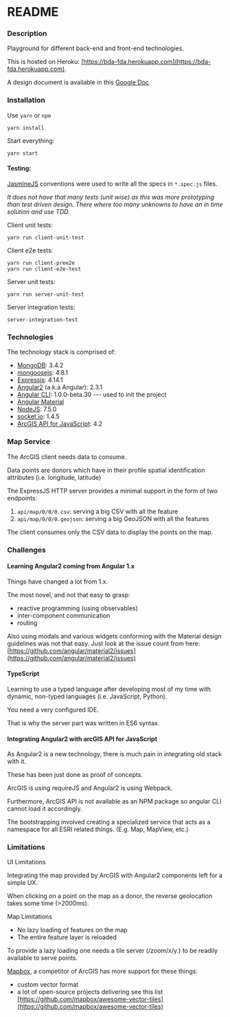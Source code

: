 # README #

### Description

Playground for different back-end and front-end technologies.

This is hosted on Heroku: [https://bda-fda.herokuapp.com](https://bda-fda.herokuapp.com).

A design document is available in this [Google Doc](https://docs.google.com/document/d/12OSUNTq7B-3bfGV8EeFzyu5EgnXSi_8nJ8cQwQQ7l2Q/edit?usp=sharing).  

### Installation
Use `yarn` or `npm`
```
yarn install
```

Start everything:
```
yarn start
```

#### Testing:

[JasmineJS](https://jasmine.github.io/) conventions were used to write all the specs in `*.spec.js` files.

*It does not have that many tests (unit wise) as this was more prototyping
than test driven design.
There where too many unknowns to have an in time solution and use TDD.*


Client unit tests:
```
yarn run client-unit-test
```

Client e2e tests:
```
yarn run client-pree2e
yarn run client-e2e-test
```

Server unit tests:
```
yarn run server-unit-test
```

Server integration tests:
```
server-integration-test
```


### Technologies

The technology stack is comprised of:

* [MongoDB](https://www.mongodb.com/download-center#community): 3.4.2
* [mongoosejs](http://mongoosejs.com/):  4.8.1
* [Expressjs](http://expressjs.com/): 4.14.1
* [Angular2](https://angular.io/) (a.k.a Angular): 2.3.1
* [Angular CLI](https://cli.angular.io/): 1.0.0-beta.30 --- used to init the project
* [Angular Material](https://material.angular.io/components)
* [NodeJS](https://nodejs.org/en/): 7.5.0
* [socket.io](http://socket.io/): 1.4.5
* [ArcGIS API for JavaScript](https://developers.arcgis.com/javascript/latest/guide/index.html): 4.2

### Map Service

The ArcGIS client needs data to consume.

Data points are donors which have in their profile spatial
identification attributes (i.e. longitude, latitude)
 
The ExpressJS HTTP server provides a minimal support in the form of
two endpoints:

1. `api/map/0/0/0.csv`: serving a big CSV with all the feature
1. `api/map/0/0/0.geojson`: serving a big GeoJSON with all the features

The client consumes only the CSV data to display the points on the map.

### Challenges

#### Learning Angular2 coming from Angular 1.x

Things have changed a lot from 1.x.

The most novel, and not that easy to grasp:
* reactive programming (using observables)
* inter-component communication
* routing

Also using modals and various widgets conforming with the Material design
guidelines was not that easy.
Just look at the issue count from here: [https://github.com/angular/material2/issues](https://github.com/angular/material2/issues)


#### TypeScript

Learning to use a typed language after developing most of my time
with dynamic, non-typed languages (i.e. JavaScript, Python). 

You need a very configured IDE.

That is why the server part was written in ES6 syntax.

#### Integrating Angular2 with arcGIS API for JavaScript

As Angular2 is a new technology, there is much pain in integrating
old stack with it.

These has been just done as proof of concepts.

ArcGIS is using requireJS and Angular2 is using Webpack.

Furthermore, ArcGIS API is not available as an NPM package so angular CLI
cannot load it accordingly.

The bootstrapping involved creating a specialized service that
acts as a namespace for all ESRI related things. (E.g. Map, MapView, etc.)

### Limitations

UI Limitations

Integrating the map provided by ArcGIS with Angular2 components left for
a simple UX.

When clicking on a point on the map as a donor, the reverse geolocation
takes some time (>2000ms).

Map Limitations

* No lazy loading of features on the map
* The entire feature layer is reloaded 

To provide a lazy loading one needs a tile server (/zoom/x/y.<format>)
to be readily available to serve points.

[Mapbox](https://www.mapbox.com/mapbox-gl-js/api/), a competitor of ArcGIS has more support for these things:

* custom vector format
* a lot of open-source projects delivering see this list [https://github.com/mapbox/awesome-vector-tiles](https://github.com/mapbox/awesome-vector-tiles)
